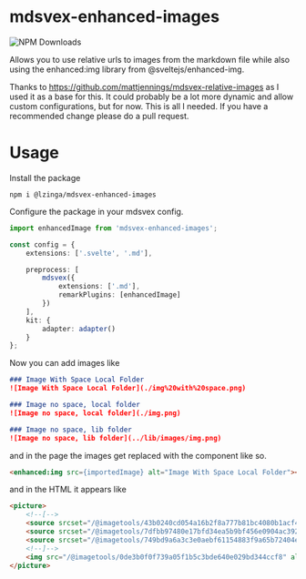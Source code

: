 # mdsvex-enhanced-images
![NPM Downloads](https://img.shields.io/npm/dt/%40lzinga%2Fmdsvex-enhanced-images)


Allows you to use relative urls to images from the markdown file while also using the enhanced:img library from @sveltejs/enhanced-img.

Thanks to https://github.com/mattjennings/mdsvex-relative-images as I used it as a base for this. It could probably be a lot more dynamic and allow custom configurations, but for now. This is all I needed. If you have a recommended change please do a pull request.


# Usage
Install the package
```
npm i @lzinga/mdsvex-enhanced-images
```

Configure the package in your mdsvex config.
```ts
import enhancedImage from 'mdsvex-enhanced-images';

const config = {
	extensions: ['.svelte', '.md'],

	preprocess: [
		mdsvex({
			extensions: ['.md'],
			remarkPlugins: [enhancedImage]
		})
	],
	kit: {
		adapter: adapter()
	}
};

```

Now you can add images like
```markdown
### Image With Space Local Folder
![Image With Space Local Folder](./img%20with%20space.png)

### Image no space, local folder
![Image no space, local folder](./img.png)

### Image no space, lib folder
![Image no space, lib folder](../lib/images/img.png)
```

and in the page the images get replaced with the component like so.
```html
<enhanced:img src={importedImage} alt="Image With Space Local Folder"></enhanced:img>
```

and in the HTML it appears like
```html
<picture>
    <!--[-->
    <source srcset="/@imagetools/43b0240cd054a16b2f8a777b81bc4080b1acf480 64w, /@imagetools/158187b3c4aa0009b5a8dab06fd646564597d12f 128w" type="image/avif" />
    <source srcset="/@imagetools/7dfbb97480e17bfd34ea5b9bf456e0904ac39232 64w, /@imagetools/51b34cea801d67387212057d7d251b64e3bcf3b5 128w" type="image/webp" />
    <source srcset="/@imagetools/749bd9a6a3c3e0aebf61154883f9a65b72404e47 64w, /@imagetools/0de3b0f0f739a05f1b5c3bde640e029bd344ccf8 128w" type="image/png" />
    <!--]-->
    <img src="/@imagetools/0de3b0f0f739a05f1b5c3bde640e029bd344ccf8" alt="abc" width="128" height="128" />
</picture>
```

